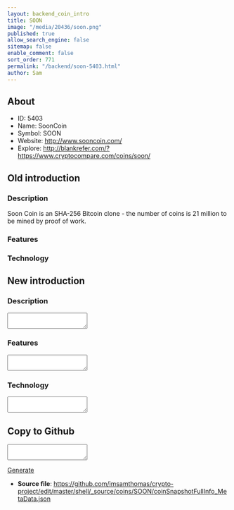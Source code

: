 ```yaml
---
layout: backend_coin_intro
title: SOON
image: "/media/20436/soon.png"
published: true
allow_search_engine: false
sitemap: false
enable_comment: false
sort_order: 771
permalink: "/backend/soon-5403.html"
author: Sam
---
```


## About

- ID: 5403
- Name: SoonCoin
- Symbol: SOON
- Website: http://www.sooncoin.com/
- Explore: http://blankrefer.com/?https://www.cryptocompare.com/coins/soon/


## Old introduction

### Description

<p>Soon Coin is an SHA-256 Bitcoin clone - the number of coins is 21 million to be mined by proof of work.</p>

### Features


### Technology




## New introduction


### Description
<textarea id="meta_description" name="description"></textarea>

### Features
<textarea id="meta_features" name="features"></textarea>

### Technology
<textarea id="meta_technology" name="technology"></textarea>


## Copy to Github

<textarea id="coinsnapshotfullinfo_metadata"></textarea>

<a href="#gen" onclick="generateMetaDatJson()">Generate</a>

- **Source file**: <a href="https://github.com/imsamthomas/crypto-project/edit/master/shell/_source/coins/SOON/coinSnapshotFullInfo_MetaData.json">https://github.com/imsamthomas/crypto-project/edit/master/shell/_source/coins/SOON/coinSnapshotFullInfo_MetaData.json</a>

